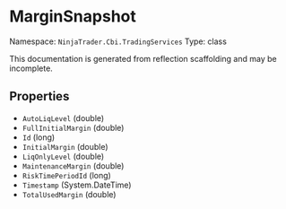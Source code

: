 # MarginSnapshot

Namespace: `NinjaTrader.Cbi.TradingServices`
Type: class

This documentation is generated from reflection scaffolding and may be incomplete.

## Properties
- `AutoLiqLevel` (double)
- `FullInitialMargin` (double)
- `Id` (long)
- `InitialMargin` (double)
- `LiqOnlyLevel` (double)
- `MaintenanceMargin` (double)
- `RiskTimePeriodId` (long)
- `Timestamp` (System.DateTime)
- `TotalUsedMargin` (double)
